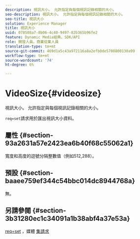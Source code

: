 ```yaml
---
description: 視訊大小。 允許指定與每個視訊記錄相關的大小。
seo-description: 視訊大小。 允許指定與每個視訊記錄相關的大小。
seo-title: 視訊大小
solution: Experience Manager
title: 視訊大小
uuid: 078508a7-8b06-4c40-9497-82b365b96fe2
feature: Dynamic Media經典，SDK/API
role: 開發人員，商業從業人員
translation-type: tm+mt
source-git-commit: 469d1a5c43a972116a8a2efb0de5708800130a99
workflow-type: tm+mt
source-wordcount: '74'
ht-degree: 6%

---
```



# VideoSize{#videosize}

視訊大小。 允許指定與每個視訊記錄相關的大小。

`req=set`請求用於匯出視訊大小資料。

## 屬性 {#section-93a2631a57e2423ea6b40f68c55062a1}

寬度和高度的逗號分隔整數值（例如512,288）。

## 預設 {#section-baaee759ef344c54bbc014dc8944768a}

無。

## 另請參閱 {#section-3b31280ec1c34091a1b38abf4a37e53a}

[req=set](/help/aem-is-ir-api/is-api/http-ref/image-serving-api-ref/c-http-protocol-reference/c-command-reference/r-req/r-set.md) ，媒體 [集請求](/help/aem-is-ir-api/is-api/http-ref/image-serving-api-ref/c-http-protocol-reference/c-syntax-and-features/r-media-set-requests.md)
